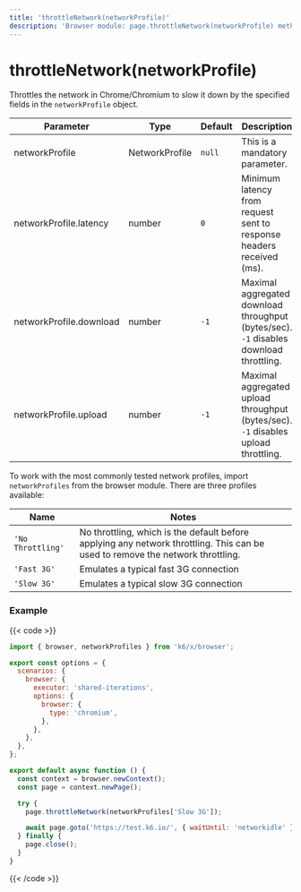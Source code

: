 ```yaml
---
title: 'throttleNetwork(networkProfile)'
description: 'Browser module: page.throttleNetwork(networkProfile) method'
---
```


# throttleNetwork(networkProfile)

Throttles the network in Chrome/Chromium to slow it down by the specified fields in the `networkProfile` object.

| Parameter               | Type           | Default | Description                                                                            |
| ----------------------- | -------------- | ------- | -------------------------------------------------------------------------------------- |
| networkProfile          | NetworkProfile | `null`  | This is a mandatory parameter.                                                         |
| networkProfile.latency  | number         | `0`     | Minimum latency from request sent to response headers received (ms).                   |
| networkProfile.download | number         | `-1`    | Maximal aggregated download throughput (bytes/sec). `-1` disables download throttling. |
| networkProfile.upload   | number         | `-1`    | Maximal aggregated upload throughput (bytes/sec). `-1` disables upload throttling.     |

To work with the most commonly tested network profiles, import `networkProfiles` from the browser module. There are three profiles available:

| Name              | Notes                                                                                                                          |
| ----------------- | ------------------------------------------------------------------------------------------------------------------------------ |
| `'No Throttling'` | No throttling, which is the default before applying any network throttling. This can be used to remove the network throttling. |
| `'Fast 3G'`       | Emulates a typical fast 3G connection                                                                                          |
| `'Slow 3G'`       | Emulates a typical slow 3G connection                                                                                          |

### Example

{{< code >}}

```javascript
import { browser, networkProfiles } from 'k6/x/browser';

export const options = {
  scenarios: {
    browser: {
      executor: 'shared-iterations',
      options: {
        browser: {
          type: 'chromium',
        },
      },
    },
  },
};

export default async function () {
  const context = browser.newContext();
  const page = context.newPage();

  try {
    page.throttleNetwork(networkProfiles['Slow 3G']);

    await page.goto('https://test.k6.io/', { waitUntil: 'networkidle' });
  } finally {
    page.close();
  }
}
```

{{< /code >}}
